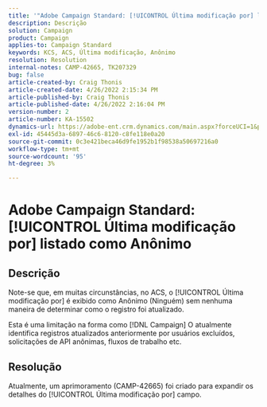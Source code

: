 ```yaml
---
title: '"Adobe Campaign Standard: [!UICONTROL Última modificação por] listado como Anônimo'''
description: Descrição
solution: Campaign
product: Campaign
applies-to: Campaign Standard
keywords: KCS, ACS, Última modificação, Anônimo
resolution: Resolution
internal-notes: CAMP-42665, TK207329
bug: false
article-created-by: Craig Thonis
article-created-date: 4/26/2022 2:15:34 PM
article-published-by: Craig Thonis
article-published-date: 4/26/2022 2:16:04 PM
version-number: 2
article-number: KA-15502
dynamics-url: https://adobe-ent.crm.dynamics.com/main.aspx?forceUCI=1&pagetype=entityrecord&etn=knowledgearticle&id=9aacac50-6bc5-ec11-a7b6-0022480a138b
exl-id: 45445d3a-6897-46c6-8120-c8fe118e0a20
source-git-commit: 0c3e421beca46d9fe1952b1f98538a50697216a0
workflow-type: tm+mt
source-wordcount: '95'
ht-degree: 3%

---
```


# Adobe Campaign Standard: [!UICONTROL Última modificação por] listado como Anônimo

## Descrição


Note-se que, em muitas circunstâncias, no ACS, o [!UICONTROL Última modificação por] é exibido como Anônimo (Ninguém) sem nenhuma maneira de determinar como o registro foi atualizado.

Esta é uma limitação na forma como [!DNL Campaign] O atualmente identifica registros atualizados anteriormente por usuários excluídos, solicitações de API anônimas, fluxos de trabalho etc.


## Resolução


Atualmente, um aprimoramento (CAMP-42665) foi criado para expandir os detalhes do [!UICONTROL Última modificação por] campo.
